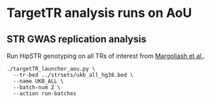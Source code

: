 # TargetTR analysis runs on AoU

## STR GWAS replication analysis

Run HipSTR genotyping on all TRs of interest from [Margoliash et al.](https://www.cell.com/cell-genomics/pdfExtended/S2666-979X(23)00302-6).

```
./targetTR_launcher_aou.py \
  --tr-bed ../strsets/ukb_all_hg38.bed \
  --name UKB_ALL \
  --batch-num 2 \
  --action run-batches 
```